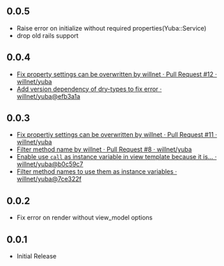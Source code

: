 ## 0.0.5

- Raise error on initialize without required properties(Yuba::Service)
- drop old rails support

## 0.0.4

- [Fix property settings can be overwritten by willnet · Pull Request #12 · willnet/yuba](https://github.com/willnet/yuba/pull/12)
- [Add version dependency of dry-types to fix error · willnet/yuba@efb3a1a](https://github.com/willnet/yuba/commit/efb3a1a2c9479b8d278748b917b4c9406de1c6c0)

## 0.0.3

- [Fix propertiy settings can be overwritten by willnet · Pull Request #11 · willnet/yuba](https://github.com/willnet/yuba/pull/11)
- [Filter method name by willnet · Pull Request #8 · willnet/yuba](https://github.com/willnet/yuba/pull/8)
- [Enable use `call` as instance variable in view template because it is… · willnet/yuba@b0c59c7](https://github.com/willnet/yuba/commit/b0c59c7b50ca1cb16e18fff24f23b4ae690c8c3a)
- [Filter method names to use them as instance variables · willnet/yuba@7ce322f](https://github.com/willnet/yuba/commit/7ce322f37ab5448134f376ad360493d1d83cfec1)

## 0.0.2

- Fix error on render without view_model options

## 0.0.1

- Initial Release
